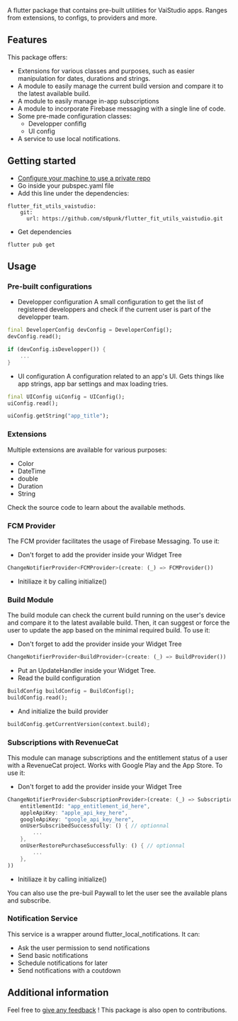 A flutter package that contains pre-built utilities for VaiStudio apps. Ranges from extensions, to configs, to providers
and more.

## Features

This package offers:
- Extensions for various classes and purposes, such as easier manipulation for dates, durations and strings.
- A module to easily manage the current build version and compare it to the latest available build.
- A module to easily manage in-app subscriptions
- A module to incorporate Firebase messaging with a single line of code.
- Some pre-made configuration classes:
    - Developper confiflg
    - UI config
- A service to use local notifications.

## Getting started

- [Configure your machine to use a private repo](https://medium.com/@sivadevd01/using-a-private-git-repo-as-a-dependency-in-flutter-7b8429c7c566)
- Go inside your pubspec.yaml file
- Add this line under the dependencies:
```
flutter_fit_utils_vaistudio:
    git:
      url: https://github.com/s0punk/flutter_fit_utils_vaistudio.git
```
- Get dependencies
```
flutter pub get
```

## Usage

### Pre-built configurations
- Developper configuration
A small configuration to get the list of registered developpers and check if the current user is part of the developper team.

```dart
final DeveloperConfig devConfig = DeveloperConfig();
devConfig.read();

if (devConfig.isDevelopper()) {
    ...
}
```

- UI configuration
A configuration related to an app's UI. Gets things like app strings, app bar settings and max loading tries.

```dart
final UIConfig uiConfig = UIConfig();
uiConfig.read();

uiConfig.getString("app_title");
```

### Extensions
Multiple extensions are available for various purposes:
- Color
- DateTime
- double
- Duration
- String

Check the source code to learn about the available methods.

### FCM Provider
The FCM provider facilitates the usage of Firebase Messaging. To use it:
- Don't forget to add the provider inside your Widget Tree
```dart
ChangeNotifierProvider<FCMProvider>(create: (_) => FCMProvider())
```
- Initiliaze it by calling initialize()

### Build Module
The build module can check the current build running on the user's device and compare it to the latest available build. Then, it can suggest or force the user to update the app based on the minimal required build. To use it:
- Don't forget to add the provider inside your Widget Tree
```dart
ChangeNotifierProvider<BuildProvider>(create: (_) => BuildProvider())
```
- Put an UpdateHandler inside your Widget Tree.
- Read the build configuration
```dart
BuildConfig buildConfig = BuildConfig();
buildConfig.read();
```
- And initialize the build provider
```dart
buildConfig.getCurrentVersion(context.build);
```

### Subscriptions with RevenueCat
This module can manage subscriptions and the entitlement status of a user with a RevenueCat project. Works with Google Play and the App Store. To use it:
- Don't forget to add the provider inside your Widget Tree
```dart
ChangeNotifierProvider<SubscriptionProvider>(create: (_) => SubscriptionProvider(
    entitlementId: "app_entitlement_id_here",
    appleApiKey: "apple_api_key_here",
    googleApiKey: "google_api_key_here",
    onUserSubscribedSuccessfully: () { // optionnal
        ...
    },
    onUserRestorePurchaseSuccessfully: () { // optionnal
        ...
    },
))
```
- Initiliaze it by calling initialize()

You can also use the pre-buil Paywall to let the user see the available plans and subscribe.

### Notification Service
This service is a wrapper around flutter_local_notifications. It can:
- Ask the user permission to send notifications
- Send basic notifications
- Schedule notifications for later
- Send notifications with a coutdown

## Additional information

Feel free to [give any feedback](https://github.com/s0punk/flutter_fit_utils_vaistudio/issues) ! This package is also open to contributions.
